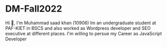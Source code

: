 # DM-Fall2022
Hi 👋, I'm Muhammad saad khan (10906)
Im an undergraduate student at PAF-KIET in BSCS and also worked as Wordpress developer and SEO executive at different places. I'm willing to persue my Career as JavaScript Developer
